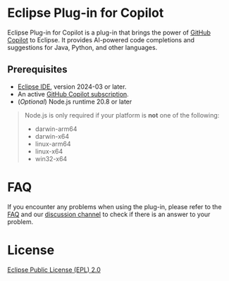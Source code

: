 # Eclipse Plug-in for Copilot
Eclipse Plug-in for Copilot is a plug-in that brings the power of [GitHub Copilot](https://github.com/features/copilot) to Eclipse. It provides AI-powered code completions and suggestions for Java, Python, and other languages.

## Prerequisites
- [Eclipse IDE](https://www.eclipse.org/downloads/), version 2024-03 or later.
- An active [GitHub Copilot subscription](https://github.com/features/copilot).
- (*Optional*) Node.js runtime 20.8 or later

> Node.js is only required if your platform is **not** one of the following:
> - darwin-arm64
> - darwin-x64
> - linux-arm64
> - linux-x64
> - win32-x64

# FAQ
If you encounter any problems when using the plug-in, please refer to the [FAQ](https://github.com/eclipse-copilot/eclipse-copilot/wiki/Frequently-Asked-Questions) and our [discussion channel](https://github.com/eclipse-copilot/eclipse-copilot/discussions) to check if there is an answer to your problem.

# License

[Eclipse Public License (EPL) 2.0](https://www.eclipse.org/legal/epl-2.0/)
